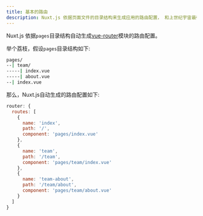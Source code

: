 ```yaml
---
title: 基本的路由
description: Nuxt.js 依据页面文件的目录结构来生成应用的路由配置， 和上世纪宇宙最强开发语言PHP创建路由的方式一样的简单。
---
```


Nuxt.js 依据`pages`目录结构自动生成[vue-router](https://github.com/vuejs/vue-router)模块的路由配置。

举个荔枝，假设`pages`目录结构如下:

```bash
pages/
--| team/
-----| index.vue
-----| about.vue
--| index.vue
```

那么，Nuxt.js自动生成的路由配置如下:

```js
router: {
  routes: [
    {
      name: 'index',
      path: '/',
      component: 'pages/index.vue'
    },
    {
      name: 'team',
      path: '/team',
      component: 'pages/team/index.vue'
    },
    {
      name: 'team-about',
      path: '/team/about',
      component: 'pages/team/about.vue'
    }
  ]
}
```
